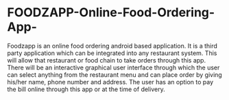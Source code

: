 # FOODZAPP-Online-Food-Ordering-App-
Foodzapp is an online food ordering android based application. It is a third party application which can be integrated into any restaurant system. This will allow that restaurant or food chain to take orders through this app. There will be an interactive graphical user interface through which the user can select anything from the restaurant menu and can place order by giving his/her name, phone number and address. The user has an option to pay the bill online through this app or at the time of delivery.
